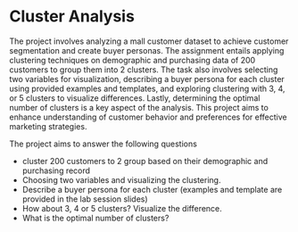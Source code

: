 # Cluster Analysis

The project involves analyzing a mall customer dataset to achieve customer segmentation and create buyer personas. The assignment entails applying clustering techniques on demographic and purchasing data of 200 customers to group them into 2 clusters. The task also involves selecting two variables for visualization, describing a buyer persona for each cluster using provided examples and templates, and exploring clustering with 3, 4, or 5 clusters to visualize differences. Lastly, determining the optimal number of clusters is a key aspect of the analysis. This project aims to enhance understanding of customer behavior and preferences for effective marketing strategies.

The project aims to answer the following questions
* cluster 200 customers to 2 group based on their demographic and purchasing record
* Choosing two variables and visualizing the clustering.
* Describe a buyer persona for each cluster (examples and template are provided in the lab session slides)
* How about 3, 4 or 5 clusters? Visualize the difference. 
* What is the optimal number of clusters?
